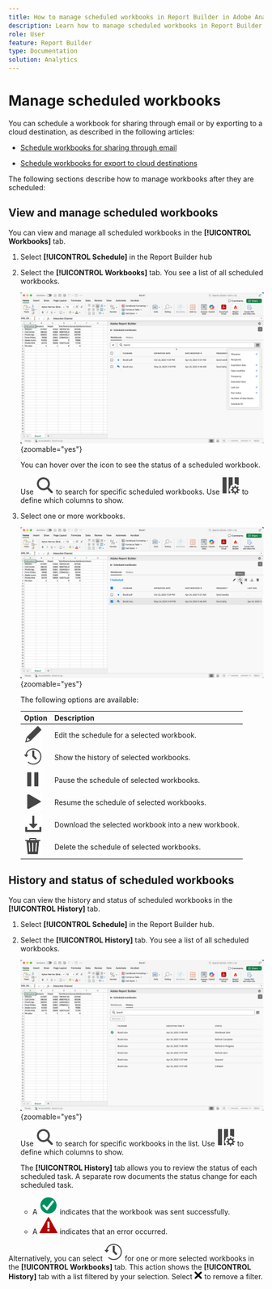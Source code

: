 ```yaml
---
title: How to manage scheduled workbooks in Report Builder in Adobe Analytics
description: Learn how to manage scheduled workbooks in Report Builder
role: User
feature: Report Builder
type: Documentation
solution: Analytics
---
```

# Manage scheduled workbooks

You can schedule a workbook for sharing through email or by exporting to a cloud destination, as described in the following articles:

* [Schedule workbooks for sharing through email](/help/analyze/report-builder/schedule-reportbuilder.md)

* [Schedule workbooks for export to cloud destinations](/help/analyze/report-builder/report-builder-export.md)

The following sections describe how to manage workbooks after they are scheduled:

## View and manage scheduled workbooks

You can view and manage all scheduled workbooks in the **[!UICONTROL Workbooks]** tab.

1. Select **[!UICONTROL Schedule]** in the Report Builder hub 

1. Select the **[!UICONTROL Workbooks]** tab. You see a list of all scheduled workbooks.

   ![Scheduled workbook](assets/scheduled-workbooks.png){zoomable="yes"}

   You can hover over the icon to see the status of a scheduled workbook.

   Use ![Search](/help/assets/icons/Search.svg) to search for specific scheduled workbooks.
   Use ![ColumnSetting](/help/assets/icons/ColumnSetting.svg) to define which columns to show.

1. Select one or more workbooks.

   ![Schedule workbooks selected](assets/scheduled-workbooks-selected.png){zoomable="yes"}
   
   The following options are available:

   | Option | Description |
   |---|---|
   | ![Edit](/help/assets/icons/Edit.svg) | Edit the schedule for a selected workbook. |
   | ![History](/help/assets/icons/History.svg) | Show the history of selected workbooks. |
   | ![Pause](/help/assets/icons/Pause.svg) | Pause the schedule of selected workbooks. |
   | ![Play](/help/assets/icons/Play.svg) | Resume the schedule of selected workbooks. |
   | ![Download](/help/assets/icons/Download.svg) | Download the selected workbook into a new workbook. |
   | ![Delete](/help/assets/icons/Delete.svg) | Delete the schedule of selected workbooks. |
 

## History and status of scheduled workbooks

You can view the history and status of scheduled workbooks in the **[!UICONTROL History]** tab.

1. Select **[!UICONTROL Schedule]** in the Report Builder hub.

1. Select the **[!UICONTROL History]** tab. You see a list of all scheduled workbooks.

   ![Scheduled history](assets/scheduled-workbooks-history.png){zoomable="yes"}

   Use ![Search](/help/assets/icons/Search.svg) to search for specific workbooks in the list.
   Use ![ColumnSetting](/help/assets/icons/ColumnSetting.svg) to define which columns to show.

   The **[!UICONTROL History]** tab allows you to review the status of each scheduled task. A separate row documents the status change for each scheduled task.

   * A ![CheckmarkCircleGreen](/help/assets/icons/CheckmarkCircleGreen.svg) indicates that the workbook was sent successfully. 
   * A ![AlertRed](/help/assets/icons/AlertRed.svg) indicates that an error occurred.

Alternatively, you can select ![History](/help/assets/icons/History.svg) for one or more selected workbooks in the **[!UICONTROL Workbooks]** tab. This action shows the **[!UICONTROL History]** tab with a list filtered by your selection. Select ![CrossSize75](/help/assets/icons/CrossSize75.svg) to remove a filter.


